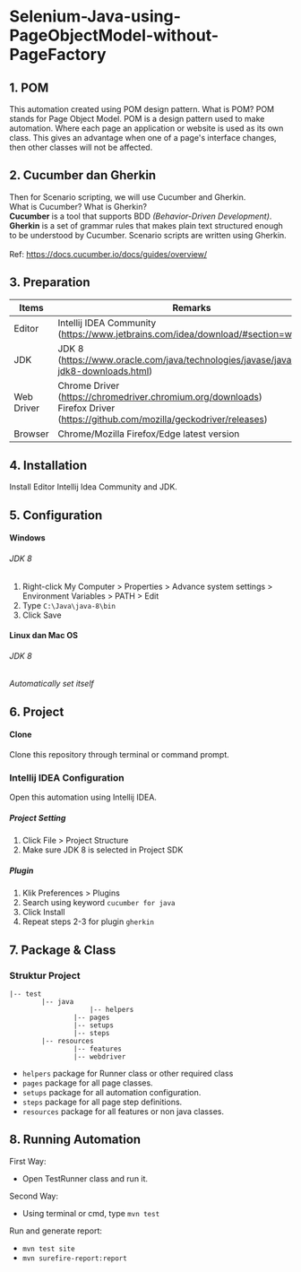 # Selenium-Java-using-PageObjectModel-without-PageFactory

## 1. POM

This automation created using POM design pattern. What is POM? POM stands for Page Object Model. POM is a design pattern used to make automation. Where each page an application or website is used as its own class. This gives an advantage when one of a page's interface changes, then other classes will not be affected. 

## 2. Cucumber dan Gherkin

Then for Scenario scripting, we will use Cucumber and Gherkin.<br/>
What is Cucumber? What is Gherkin?<br/>
**Cucumber** is a tool that supports BDD *(Behavior-Driven Development)*.<br/>
**Gherkin** is a set of grammar rules that makes plain text structured enough to be understood by Cucumber. Scenario scripts are written using Gherkin.<br/><br/>Ref: https://docs.cucumber.io/docs/guides/overview/

## 3. Preparation

| Items        | Remarks                                                         |
| ------------ | ------------------------------------------------------------ |
| Editor       | Intellij IDEA Community (https://www.jetbrains.com/idea/download/#section=windows) |
| JDK          | JDK 8 (https://www.oracle.com/java/technologies/javase/javase-jdk8-downloads.html) |
| Web Driver   | Chrome Driver (https://chromedriver.chromium.org/downloads)<br />Firefox Driver (https://github.com/mozilla/geckodriver/releases) |
| Browser      | Chrome/Mozilla Firefox/Edge latest version   |

## 4. Installation

Install Editor Intellij Idea Community and JDK.

## 5. Configuration

#### Windows

###### JDK 8

1. Right-click My Computer > Properties > Advance system settings > Environment Variables > PATH > Edit 
2. Type `C:\Java\java-8\bin` 
3. Click Save

#### Linux dan Mac OS

###### JDK 8

*Automatically set itself*

## 6. Project

#### Clone

Clone this repository through terminal or command prompt.

### Intellij IDEA Configuration

Open this automation using Intellij IDEA.

##### Project Setting

1. Click File > Project Structure
2. Make sure JDK 8 is selected in Project SDK

##### Plugin

1. Klik Preferences > Plugins
2. Search using keyword `cucumber for java`
3. Click Install
4. Repeat steps 2-3 for plugin `gherkin`

## 7. Package & Class

### Struktur Project

```
|-- test
		|-- java
        			|-- helpers
				|-- pages
				|-- setups
				|-- steps
		|-- resources
				|-- features
				|-- webdriver
```

- `helpers` package for Runner class or other required class
- `pages` package for all page classes.
- `setups` package for all automation configuration.
- `steps` package for all page step definitions.
- `resources` package for all features or non java classes.

## 8. Running Automation

First Way:
- Open TestRunner class and run it.

Second Way:
- Using terminal or cmd, type ```mvn test```

Run and generate report:
- ```mvn test site```
- ```mvn surefire-report:report```
